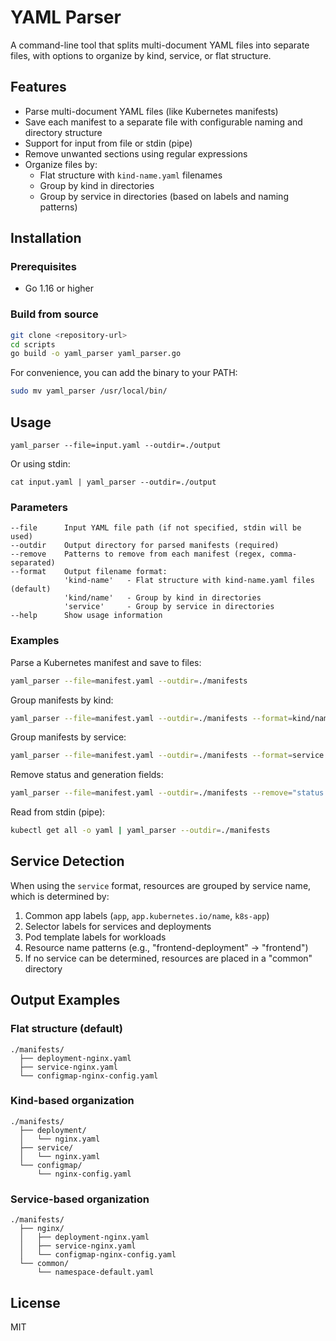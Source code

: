 # YAML Parser

A command-line tool that splits multi-document YAML files into separate files, with options to organize by kind, service, or flat structure.

## Features

- Parse multi-document YAML files (like Kubernetes manifests)
- Save each manifest to a separate file with configurable naming and directory structure
- Support for input from file or stdin (pipe)
- Remove unwanted sections using regular expressions
- Organize files by:
  - Flat structure with `kind-name.yaml` filenames
  - Group by kind in directories
  - Group by service in directories (based on labels and naming patterns)

## Installation

### Prerequisites

- Go 1.16 or higher

### Build from source

```bash
git clone <repository-url>
cd scripts
go build -o yaml_parser yaml_parser.go
```

For convenience, you can add the binary to your PATH:

```bash
sudo mv yaml_parser /usr/local/bin/
```

## Usage

```
yaml_parser --file=input.yaml --outdir=./output
```

Or using stdin:

```
cat input.yaml | yaml_parser --outdir=./output
```

### Parameters

```
--file      Input YAML file path (if not specified, stdin will be used)
--outdir    Output directory for parsed manifests (required)
--remove    Patterns to remove from each manifest (regex, comma-separated)
--format    Output filename format:
            'kind-name'   - Flat structure with kind-name.yaml files (default)
            'kind/name'   - Group by kind in directories 
            'service'     - Group by service in directories
--help      Show usage information
```

### Examples

Parse a Kubernetes manifest and save to files:

```bash
yaml_parser --file=manifest.yaml --outdir=./manifests
```

Group manifests by kind:

```bash
yaml_parser --file=manifest.yaml --outdir=./manifests --format=kind/name
```

Group manifests by service:

```bash
yaml_parser --file=manifest.yaml --outdir=./manifests --format=service
```

Remove status and generation fields:

```bash
yaml_parser --file=manifest.yaml --outdir=./manifests --remove="status:.*,generation:.*"
```

Read from stdin (pipe):

```bash
kubectl get all -o yaml | yaml_parser --outdir=./manifests
```

## Service Detection

When using the `service` format, resources are grouped by service name, which is determined by:

1. Common app labels (`app`, `app.kubernetes.io/name`, `k8s-app`)
2. Selector labels for services and deployments
3. Pod template labels for workloads
4. Resource name patterns (e.g., "frontend-deployment" → "frontend")
5. If no service can be determined, resources are placed in a "common" directory

## Output Examples

### Flat structure (default)

```
./manifests/
  ├── deployment-nginx.yaml
  ├── service-nginx.yaml
  └── configmap-nginx-config.yaml
```

### Kind-based organization

```
./manifests/
  ├── deployment/
  │   └── nginx.yaml
  ├── service/
  │   └── nginx.yaml
  └── configmap/
      └── nginx-config.yaml
```

### Service-based organization

```
./manifests/
  ├── nginx/
  │   ├── deployment-nginx.yaml
  │   ├── service-nginx.yaml
  │   └── configmap-nginx-config.yaml
  └── common/
      └── namespace-default.yaml
```

## License

MIT 